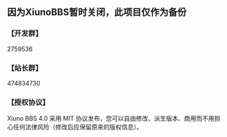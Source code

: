 ## 因为XiunoBBS暂时关闭，此项目仅作为备份

### 【开发群】
2759536

### 【站长群】
474834730

### 【授权协议】
Xiuno BBS 4.0 采用 MIT 协议发布，您可以自由修改、派生版本、商用而不用担心任何法律风险（修改后应保留原来的版权信息）。
